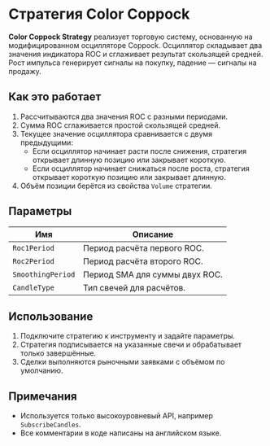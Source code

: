 # Стратегия Color Coppock

**Color Coppock Strategy** реализует торговую систему, основанную на модифицированном осцилляторе Coppock. Осциллятор складывает два значения индикатора ROC и сглаживает результат скользящей средней. Рост импульса генерирует сигналы на покупку, падение — сигналы на продажу.

## Как это работает

1. Рассчитываются два значения ROC с разными периодами.
2. Сумма ROC сглаживается простой скользящей средней.
3. Текущее значение осциллятора сравнивается с двумя предыдущими:
   - Если осциллятор начинает расти после снижения, стратегия открывает длинную позицию или закрывает короткую.
   - Если осциллятор начинает снижаться после роста, стратегия открывает короткую позицию или закрывает длинную.
4. Объём позиции берётся из свойства `Volume` стратегии.

## Параметры

| Имя | Описание |
|-----|----------|
| `Roc1Period` | Период расчёта первого ROC. |
| `Roc2Period` | Период расчёта второго ROC. |
| `SmoothingPeriod` | Период SMA для суммы двух ROC. |
| `CandleType` | Тип свечей для расчётов. |

## Использование

1. Подключите стратегию к инструменту и задайте параметры.
2. Стратегия подписывается на указанные свечи и обрабатывает только завершённые.
3. Сделки выполняются рыночными заявками с объёмом по умолчанию.

## Примечания

- Используется только высокоуровневый API, например `SubscribeCandles`.
- Все комментарии в коде написаны на английском языке.

